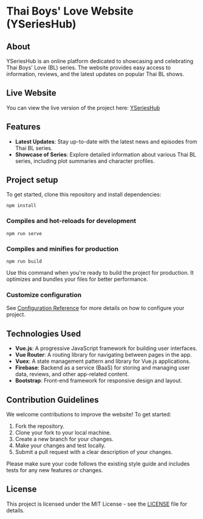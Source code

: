 # Thai Boys' Love Website (YSeriesHub)

## About
YSeriesHub is an online platform dedicated to showcasing and celebrating Thai Boys' Love (BL) series. The website provides easy access to information, reviews, and the latest updates on popular Thai BL shows.

## Live Website
You can view the live version of the project here: [YSeriesHub](https://yserieshub.web.app)

## Features
- **Latest Updates**: Stay up-to-date with the latest news and episodes from Thai BL series.
- **Showcase of Series**: Explore detailed information about various Thai BL series, including plot summaries and character profiles.


## Project setup

To get started, clone this repository and install dependencies:


```
npm install
```

### Compiles and hot-reloads for development
```
npm run serve
```

### Compiles and minifies for production
```
npm run build
```


Use this command when you're ready to build the project for production. It optimizes and bundles your files for better performance.

### Customize configuration
See [Configuration Reference](https://cli.vuejs.org/config/) for more details on how to configure your project.

## Technologies Used
- **Vue.js**: A progressive JavaScript framework for building user interfaces.
- **Vue Router**: A routing library for navigating between pages in the app.
- **Vuex**: A state management pattern and library for Vue.js applications.
- **Firebase**: Backend as a service (BaaS) for storing and managing user data, reviews, and other app-related content.
- **Bootstrap**: Front-end framework for responsive design and layout.


## Contribution Guidelines
We welcome contributions to improve the website! To get started:

1. Fork the repository.
2. Clone your fork to your local machine.
3. Create a new branch for your changes.
4. Make your changes and test locally.
5. Submit a pull request with a clear description of your changes.

Please make sure your code follows the existing style guide and includes tests for any new features or changes.

## License
This project is licensed under the MIT License - see the [LICENSE](LICENSE) file for details.

